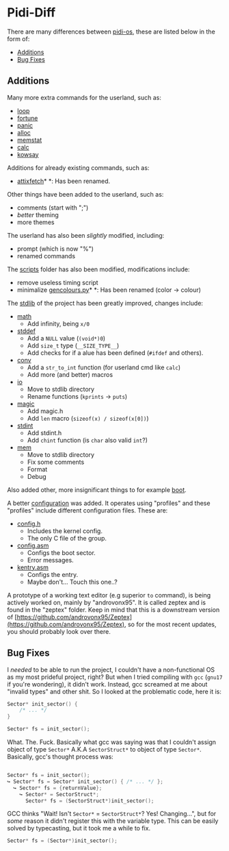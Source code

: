 # Pidi-Diff

There are many differences between [pidi-os](https://github.com/GandelXIV/pidi-os),
these are listed below in the form of:

* [Additions](#additions)
* [Bug Fixes](#bug-fixes)

## Additions

Many more extra commands for the userland, such as:
* [loop](https://github.com/callmesalmon/attixOS/blob/main/kernel/cmd/loop.h)
* [fortune](https://github.com/callmesalmon/attixOS/blob/main/kernel/cmd/fortune.h)
* [panic](https://github.com/callmesalmon/attixOS/blob/main/kernel/cmd/panic.h)
* [alloc](https://github.com/callmesalmon/attixOS/blob/main/kernel/cmd/alloc.h)
* [memstat](https://github.com/callmesalmon/attixOS/blob/main/kernel/cmd/memstat.h)
* [calc](https://github.com/callmesalmon/attixOS/blob/main/kernel/cmd/calc.h)
* [kowsay](https://github.com/callmesalmon/attixOS/blob/main/kernel/cmd/kowsay.h)

Additions for already existing commands, such as:
* [attixfetch](https://github.com/callmesalmon/attixOS/blob/main/kernel/cmd/attixfetch.h)\*
\*: Has been renamed.

Other things have been added to the userland, such as:
* comments (start with ";")
* *better* theming
* more themes

The userland has also been *slightly* modified, including:
* prompt (which is now "%")
* renamed commands

The [scripts](https://github.com/callmesalmon/attixOS/blob/main/scripts) folder has also been modified,
modifications include:
* remove useless timing script
* minimalize [gencolours.py](https://github.com/callmesalmon/attixOS/blob/main/scripts/gencolours.py)\*
\*: Has been renamed (color -> colour)

The [stdlib](https://github.com/callmesalmon/attixOS/blob/main/lib) of the project has been greatly
improved, changes include:
* [math](https://github.com/callmesalmon/attixOS/blob/main/lib/math.h)
  * Add infinity, being `x/0`
* [stddef](https://github.com/callmesalmon/attixOS/blob/main/lib/stddef.h)
  * Add a `NULL` value (`(void*)0`)
  * Add `size_t` type (`__SIZE_TYPE__`)
  * Add checks for if a alue has been defined (`#ifdef` and others).
* [conv](https://github.com/callmesalmon/attixOS/blob/main/lib/conv.h)
  * Add a `str_to_int` function (for userland cmd like `calc`)
  * Add more (and better) macros
* [io](https://github.com/callmesalmon/attixOS/blob/main/lib/io.h)
  * Move to stdlib directory
  * Rename functions (`kprints` -> `puts`)
* [magic](https://github.com/callmesalmon/attixOS/blob/main/lib/magic.h)
  * Add magic.h
  * Add `len` macro (`sizeof(x) / sizeof(x[0])`)
* [stdint](https://github.com/callmesalmon/attixOS/blob/main/lib/stdint.h)
  * Add stdint.h
  * Add `chint` function (is `char` also valid `int`?)
* [mem](https://github.com/callmesalmon/attixOS/blob/main/lib/mem.h)
  * Move to stdlib directory
  * Fix some comments
  * Format
  * Debug

Also added other, more insignificant things to for example
[boot](https://github.com/callmesalmon/attixOS/blob/main/boot).

A better [configuration](https://github.com/callmesalmon/attixOS/blob/main/config)
was added. It operates using "profiles" and these "profiles" include different
configuration files. These are:
* [config.h](https://github.com/callmesalmon/attixOS/blob/main/config/config.h)
  * Includes the kernel config.
  * The only C file of the group.
* [config.asm](https://github.com/callmesalmon/attixOS/blob/main/config/config.asm)
  * Configs the boot sector.
  * Error messages.
* [kentry.asm](https://github.com/callmesalmon/attixOS/blob/main/config/kentry.asm)
  * Configs the entry.
  * Maybe don't... Touch this one..?

A prototype of a working text editor (e.g superior ``to`` command), is being actively
worked on, mainly by "androvonx95". It is called zeptex and is found in the "zeptex"
folder. Keep in mind that this is a downstream version of
[https://github.com/androvonx95/Zeptex](https://github.com/androvonx95/Zeptex), so
for the most recent updates, you should probably look over there.

## Bug Fixes

I *needed* to be able to run the project, I couldn't have a non-functional
OS as my most prideful project, right? But when I tried compiling with `gcc`
(`gnu17` if you're wondering), it didn't work. Instead, gcc screamed at me
about "invalid types" and other shit. So I looked at the problematic
code, here it is:
```c
Sector* init_sector() {
    /* ... */
}

Sector* fs = init_sector();
```
What. The. Fuck. Basically what gcc was saying was that I couldn't assign
object of type `Sector*` A.K.A `SectorStruct*` to object of type `Sector*`.
Basically, gcc's thought process was:
```c

Sector* fs = init_sector();
↪ Sector* fs = Sector* init_sector() { /* ... */ };
  ↪ Sector* fs = {returnValue};
    ↪ Sector* = SectorStruct*;
      Sector* fs = (SectorStruct*)init_sector();
```
GCC thinks "Wait! Isn't `Sector*` = `SectorStruct*`? Yes! Changing...", but for
*some* reason it didn't register this with the variable type. This can be easily
solved by typecasting, but it took me a while to fix.
```c
Sector* fs = (Sector*)init_sector();
```